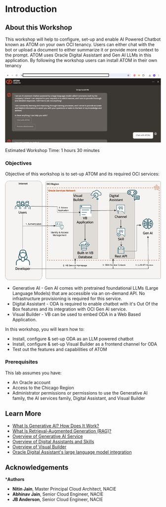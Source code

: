 # Introduction

## About this Workshop

This workshop will help to configure, set-up and enable AI Powered Chatbot known as ATOM on your own OCI tenancy.
Users can either chat with the bot or upload a document to either summarize it or provide more context to the prompt. ATOM uses Oracle Digital Assistant and Gen AI LLMs in this application. By following the workshop users can install ATOM in their own tenancy

![Active ODA Instance](images/atom.png)

Estimated Workshop Time: 1 hours 30 minutes

### Objectives

Objective of this workshop is to set-up ATOM and its required OCI services:

![Architecture Diagram](images/arch_diagram.drawio.png)

* Generative AI - Gen AI comes with pretrained foundational LLMs (Large Language Models) that are accessible via an on-demand API. No infrastructure provisioning is required for this service.
* Digital Assistant - ODA is required to enable chatbot with it's Out Of the Box features and its integration with OCI Gen AI service.
* Visual Builder - VB can be used to embed ODA in a Web Based Application.

In this workshop, you will learn how to: <!-- TODO: these should mostly match our labs and lab sections -->

* Install, configure & set-up ODA as an LLM powered chatbot
* Install, configure & set-up Visual Builder as a frontend channel for ODA
* Test out the features and capabilities of ATOM

### Prerequisites

This lab assumes you have:

* An Oracle account
* Access to the Chicago Region
* Administrator permissions or permissions to use the Generative AI family, the AI services family, Digital Assistant, and Visual Builder

## Learn More

* [What Is Generative AI? How Does It Work?](https://www.oracle.com/artificial-intelligence/generative-ai/what-is-generative-ai/)
* [What Is Retrieval-Augmented Generation (RAG)?](https://www.oracle.com/artificial-intelligence/generative-ai/retrieval-augmented-generation-rag/)
* [Overview of Generative AI Service](https://docs.oracle.com/en-us/iaas/Content/generative-ai/overview.htm)
* [Overview of Digital Assistants and Skills](https://docs.oracle.com/en-us/iaas/digital-assistant/doc/overview-digital-assistants-and-skills.html)
* [Overview of Visual Builder](https://docs.oracle.com/en-us/iaas/visual-builder/doc/oracle-visual-builder.html)
* [Oracle Digital Assistant's large language model integration](https://docs.oracle.com/en/cloud/paas/digital-assistant/use-chatbot/llm-blocks-skills.html)

## Acknowledgements

***Authors**

* **Nitin Jain**, Master Principal Cloud Architect, NACIE
* **Abhinav Jain**, Senior Cloud Engineer, NACIE
* **JB Anderson**, Senior Cloud Engineer, NACIE
